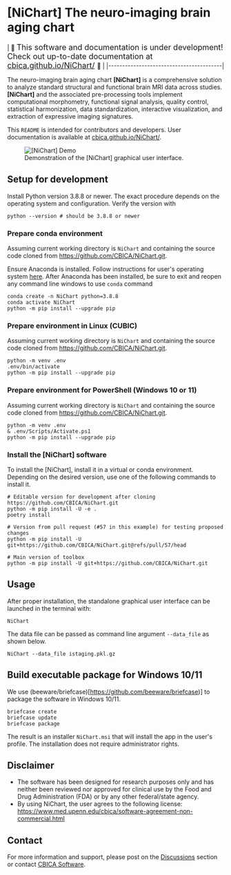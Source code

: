 # [NiChart] The neuro-imaging brain aging chart

| :construction:
  <font size="+1">This software and documentation is under development!
                  Check out up-to-date documentation at
                  [cbica.github.io/NiChart/](https://cbica.github.io/NiChart/) </font> :construction: |
|-----------------------------------------|

The neuro-imaging brain aging chart **[NiChart]** is a comprehensive solution to
analyze standard structural and functional brain MRI data across studies.
**[NiChart]** and the associated pre-processing tools implement computational
morphometry, functional signal analysis, quality control, statistical
harmonization, data standardization, interactive visualization, and extraction
of expressive imaging signatures.

This `README` is intended for contributors and developers.
User documentation is available at
[cbica.github.io/NiChart/](https://cbica.github.io/NiChart/).


<figure>
  <img src="NiChart/resources/workflow.gif" alt="[NiChart] Demo"/>
  <figcaption>Demonstration of the [NiChart] graphical user interface.</figcaption>
</figure>


## Setup for development
Install Python version 3.8.8 or newer.
The exact procedure depends on the operating system and configuration.
Verify the version with

```shell
python --version # should be 3.8.8 or newer
```


### Prepare conda environment
Assuming current working directory is `NiChart` and containing the source code
cloned from https://github.com/CBICA/NiChart.git.

Ensure Anaconda is installed. Follow instructions for user's operating system [here](https://docs.anaconda.com/anaconda/install/index.html). After Anaconda has been installed, be sure to exit and reopen any 
command line windows to use `conda` command


```shell
conda create -n NiChart python=3.8.8  
conda activate NiChart
python -m pip install --upgrade pip
```


### Prepare environment in Linux (CUBIC)
Assuming current working directory is `NiChart` and containing the source code
cloned from https://github.com/CBICA/NiChart.git.

```shell
python -m venv .env
.env/bin/activate
python -m pip install --upgrade pip
```

### Prepare environment for PowerShell (Windows 10 or 11)
Assuming current working directory is `NiChart` and containing the source code
cloned from https://github.com/CBICA/NiChart.git.

```shell
python -m venv .env
& .env/Scripts/Activate.ps1
python -m pip install --upgrade pip
```


### Install the [NiChart] software
To install the [NiChart], install it in a virtual or conda environment.
Depending on the desired version, use one of the following
commands to install it.

```shell
# Editable version for development after cloning https://github.com/CBICA/NiChart.git 
python -m pip install -U -e .
poetry install

# Version from pull request (#57 in this example) for testing proposed changes
python -m pip install -U git+https://github.com/CBICA/NiChart.git@refs/pull/57/head

# Main version of toolbox
python -m pip install -U git+https://github.com/CBICA/NiChart.git
```


## Usage
After proper installation, the standalone graphical user interface can be launched
in the terminal with:

```shell
NiChart
```

The data file can be passed as command line argument `--data_file` as shown below.

```shell
NiChart --data_file istaging.pkl.gz
```

## Build executable package for Windows 10/11
We use (beeware/briefcase)[https://github.com/beeware/briefcase)] to package
the software in Windows 10/11.

```shell
briefcase create 
briefcase update
briefcase package
```

The result is an installer `NiChart.msi` that will install the app in the
user's profile. The installation does not require administrator rights.

## Disclaimer
- The software has been designed for research purposes only and has neither been reviewed nor approved for clinical use by the Food and Drug Administration (FDA) or by any other federal/state agency.
- By using NiChart, the user agrees to the following license: https://www.med.upenn.edu/cbica/software-agreement-non-commercial.html

## Contact
For more information and support, please post on the [Discussions](https://github.com/CBICA/NiChart/discussions) section or contact <a href="mailto:software@cbica.upenn.edu">CBICA Software</a>.
